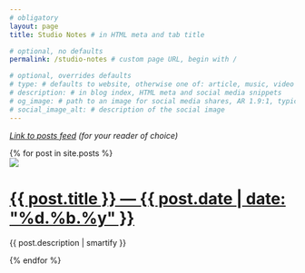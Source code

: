 ```yaml
---
# obligatory
layout: page
title: Studio Notes # in HTML meta and tab title

# optional, no defaults
permalink: /studio-notes # custom page URL, begin with /

# optional, overrides defaults
# type: # defaults to website, otherwise one of: article, music, video
# description: # in blog index, HTML meta and social media snippets
# og_image: # path to an image for social media shares, AR 1.9:1, typically 1200x630, begin with /
# social_image_alt: # description of the social image
---
```

*<a href="https://www.callumhackett.com/feed.xml">Link to posts feed</a> (for your reader of choice)*

<div id="blog-index">
    {% for post in site.posts %}
    <div id="blog-entry">
        <img src="{{ post.og_image }}"/>
        <h1><a href="{{ post.url }}">{{ post.title }} — {{ post.date | date: "%d.%b.%y" }}</a></h1>
        <p>{{ post.description | smartify }}</p>
    </div>
    {% endfor %}
</div>